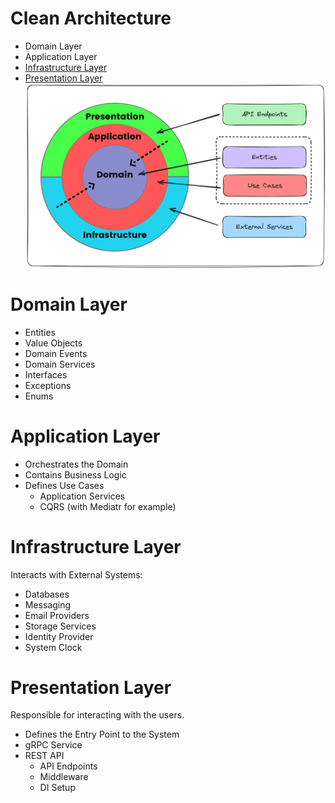 # Clean Architecture
* Domain Layer
* Application Layer
* [Infrastructure Layer](#infrastructure-layer)
* [Presentation Layer](#presentation-layer)
![system schema](./images/clean-architecture.png "A title")

# Domain Layer
* Entities
* Value Objects
* Domain Events
* Domain Services
* Interfaces
* Exceptions
* Enums

# Application Layer
* Orchestrates the Domain
* Contains Business Logic
* Defines Use Cases
  * Application Services
  * CQRS (with Mediatr for example)

# Infrastructure Layer
Interacts with External Systems:
* Databases
* Messaging
* Email Providers
* Storage Services 
* Identity Provider
* System Clock

# Presentation Layer
Responsible for interacting with the users.

* Defines the Entry Point to the System
* gRPC Service
* REST API
  * API Endpoints
  * Middleware
  * DI Setup
